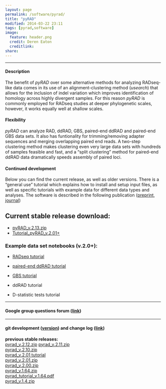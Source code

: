 ```yaml
---
layout: page
permalink: /software/pyrad/
title: "pyRAD"
modified: 2014-03-22 23:11
tags: [pyrad,software]
image:
  feature: header.png
  credit: Deren Eaton
  creditlink: 
share: 
---
```


---------------------   

#### Description

The benefit of _pyRAD_ over some alternative methods for analyzing RADseq-like data comes in its use of an alignment-clustering method (_usearch_) that allows for the inclusion of indel variation which improves identification of homology across highly divergent samples. For this reason _pyRAD_ is commonly employed for RADseq studies at deeper phylogenetic scales, however, it works equally well at shallow scales.  

#### Flexibility

_pyRAD_ can analyze RAD, ddRAD, GBS, paired-end ddRAD and paired-end GBS data sets. It also has funtionality for trimming/removing adapter sequences and merging overlapping paired end reads. A two-step clustering method makes clustering even very large data sets with hundreds of samples feasible and fast, and a “split clustering” method for paired-end ddRAD data dramatically speeds assembly of paired loci.  

#### Continued development
Below you can find the current release, as well as older versions. There is a “general use” tutorial which explains how to install and setup input files, as well as specific tutorials with example data for different data types and analyses. The software is described in the following publication ([preprint](http://biorxiv.org/content/early/2013/12/03/001081), [journal](http://bioinformatics.oxfordjournals.org/content/early/2014/03/20/bioinformatics.btu121 ))  

## Current stable release download:  

+  [pyRAD_v.2.13.zip](/downloads/pyrad_v.2.13.zip)
+  [Tutorial\_pyRAD\_v.2.01+](/tutorial/pyrad_v.2.1/)

### Example data set notebooks (v.2.0+):  
+  [RADseq tutorial](http://nbviewer.ipython.org/gist/dereneaton/1f661bfb205b644086cc)  
+  [paired-end ddRAD tutorial](http://nbviewer.ipython.org/gist/dereneaton/c18bff4ba8bf532ec14b)  
+  [GBS tutorial](http://nbviewer.ipython.org/gist/dereneaton/9d12ff5ab6584c5ceafa)
+  ddRAD tutorial

+  D-statistic tests tutorial

--------------------------  

#### Google group questions forum ([link](https://groups.google.com/forum/#!forum/pyrad-users))

---------------------------  

#### git development ([version](https://code.google.com/p/pyrad/)) and change log ([link](https://code.google.com/p/pyrad/source/list))

__previous stable releases:__     
[pyrad_v.2.12.zip](/downloads/pyrad_v.2.12.zip)
[pyrad_v.2.11.zip](/downloads/pyrad_v.2.11.zip)  
[pyrad_v.2.10.zip](/downloads/pyrad_v.2.10.zip)   
[pyrad_v.2.01 tutorial](http://nbviewer.ipython.org/gist/dereneaton/af9548ea0e94bff99aa0)  
[pyrad_v.2.01.zip](/downloads/pyrad_v.2.01.zip)  
[pyrad_v.2.00.zip](/downloads/pyrad_v.2.0.zip)  
[pyrad_v.1.64.zip](/downloads/pyrad_v.1.64.zip)  
[pyrad\_tutorial\_v.1.64.pdf](/downloads/pyrad_v.1.64.pdf)  
[pyrad_v.1.4.zip](/downloads/pyrad_v.1.4.zip)  
